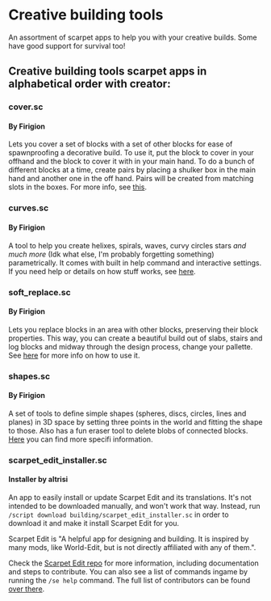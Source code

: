 # Creative building tools

An assortment of scarpet apps to help you with your creative builds. Some have good support for survival too!

## Creative building tools scarpet apps in alphabetical order with creator:

### cover.sc
#### By Firigion

Lets you cover a set of blocks with a set of other blocks for ease of spawnproofing a decorative build. To use it, put the block to cover in your offhand and the block to cover it with in your main hand. To do a bunch of different blocks at a time, create pairs by placing a shulker box in the main hand and another one in the off hand. Pairs will be created from matching slots in the boxes. For more info, see [this](https://github.com/Firigion/scarpets#cover).

### curves.sc
#### By Firigion

A tool to help you create helixes, spirals, waves, curvy circles stars _and much more_ (Idk what else, I'm probably forgetting something) parametrically. It comes with built in help command and interactive settings. If you need help or details on how stuff works, see [here](https://github.com/Firigion/scarpets#curves).

### soft_replace.sc
#### By Firigion

Lets you replace blocks in an area with other blocks, preserving their block properties. This way, you can create a beautiful build out of slabs, stairs and log blocks and midway through the design process, change your pallette. See [here](https://github.com/Firigion/scarpets#soft-replace) for more info on how to use it.

### shapes.sc
#### By Firigion

A set of tools to define simple shapes (spheres, discs, circles, lines and planes) in 3D space by setting three points in the world and fitting the shape to those. Also has a fun eraser tool to delete blobs of connected blocks. [Here](https://github.com/Firigion/scarpets#shapes) you can find more specifi information.

### scarpet_edit_installer.sc
#### Installer by altrisi

An app to easily install or update Scarpet Edit and its translations. It's not intended to be downloaded manually, and won't work that way. Instead, run `/script download building/scarpet_edit_installer.sc` in order to download it and make it install Scarpet Edit for you.

Scarpet Edit is "A helpful app for designing and building. It is inspired by many mods, like World-Edit, but is not directly affiliated with any of them.".

Check the [Scarpet Edit repo](https://github.com/Ghoulboy78/Scarpet-Edit) for more information, including documentation and steps to contribute. You can also see a list of commands ingame by running the `/se help` command. The full list of contributors can be found [over there](https://github.com/Ghoulboy78/Scarpet-edit/graphs/contributors).
